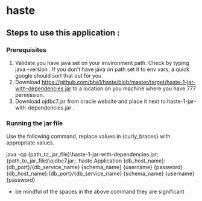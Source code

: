 # haste

## Steps to use this application :

### Prerequisites
1)  Validate you have java set on your environment path. Check by typing java -version . If you don't have java on path set it to env vars, a quick google should sort that out for you.
2)  Download https://github.com/bha1/haste/blob/master/target/haste-1-jar-with-dependencies.jar to a location on you machine where you have 777 permission.
3)  Download ojdbc7.jar from oracle website and place it next to haste-1-jar-with-dependencies.jar .

### Running the jar file
Use the following command, replace values in {curly_braces} with appropriate values.

java -cp {path_to_jar_file}\haste-1-jar-with-dependencies.jar;{path_to_jar_file}\ojdbc7.jar;. haste.Application {db_host_name}:{db_port}/{db_service_name} {schema_name} {username} {password} {db_host_name}:{db_port}/{db_service_name} {schema_name} {username} {password}

* be mindful of the spaces in the above command they are significant

